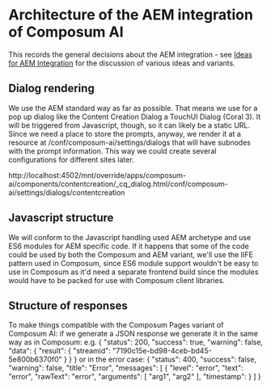 # Architecture of the AEM integration of Composum AI

This records the general decisions about the AEM integration - see [Ideas for AEM Integration](AEMIntegrationIdeas.md)
for the discussion of various ideas and variants.

## Dialog rendering

We use the AEM standard way as far as possible. That means we use for a pop up dialog like the Content Creation
Dialog a TouchUI Dialog (Coral 3). It will be triggered from Javascript, though, so it can likely be a static URL.
Since we need a place to store the prompts, anyway, we render it at a resource at
/conf/composum-ai/settings/dialogs that will have subnodes with the prompt information. This way we could create 
several configurations for different sites later.

http://localhost:4502/mnt/override/apps/composum-ai/components/contentcreation/_cq_dialog.html/conf/composum-ai/settings/dialogs/contentcreation

## Javascript structure

We will conform to the Javascript handling used AEM archetype and use ES6 modules for AEM specific code. If it 
happens that some of the code could be used by both the Composum and AEM variant, we'll use the IIFE pattern used in 
Composum, since ES6 module support wouldn't be easy to use in Composum as it'd need a separate frontend build since 
the modules would have to be packed for use with Composum client libraries.

## Structure of responses

To make things compatible with the Composum Pages variant of Composum AI: if we generate a JSON response we generate 
it in the same way as in Composum: e.g.
{
    "status": 200,
    "success": true,
    "warning": false,
    "data": {
        "result": {
            "streamid": "7190c15e-bd98-4ceb-bd45-5e800b6370f0"
        }
    }
}
or in the error case:
{
  "status": 400,
  "success": false,
  "warning": false,
  "title": "Error",
  "messages": [
    {
      "level": "error",
      "text": "error",
      "rawText": "error",
      "arguments": [
        "arg1",
        "arg2"
      ],
      "timestamp": <timestamp>
    }
  ]
}
